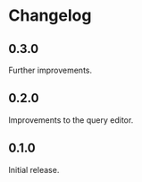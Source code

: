 # Changelog

## 0.3.0

Further improvements.

## 0.2.0

Improvements to the query editor.

## 0.1.0

Initial release.
